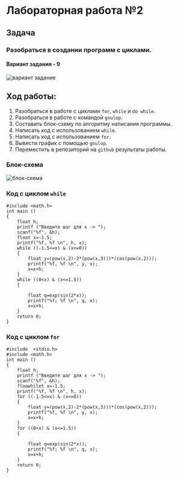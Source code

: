 # Лабораторная работа №2 
## Задача
### Разобраться в создании программ с циклами.
#### Вариант задания - 9
<image src="problem var.png" alt="вариант задание">

## Ход работы:
1. Разобраться в работе с циклами `for`, `while` и `do while`.
2. Разобраться в работе с командой `gnulop`.
3. Составить блок-схему по алгоритму написания программы.
4. Написать код с использованием `while`.
5. Написать код с использованием `for`.
6. Вывести график с помощью `gnulop`.
7. Переместить в репозиторий на `github` результаты работы.

### Блок-схема
<image src = diagram.png alt="блок-схема">

### Код с циклом `while`

```#include  <stdio.h>
#include <math.h>
int main ()
{
    float h;
    printf ("Введите шаг для x -> ");
    scanf("%f", &h);
    float x=-1.5;
    printf("%f, %f \n", h, x);
    while ((-1.5<=x) & (x<=0))
    {
        float y=(pow(x,2)-2*(pow(x,3)))*(cos(pow(x,2)));
        printf("%f, %f \n", y, x);
        x=x+h;
    }
    while ((0<x) & (x<=1.5))
    {
        
        float q=exp(sin(2*x));
        printf("%f; %f \n", q, x);
        x=x+h;
    }
    return 0;
}
```

### Код с циклом `for`
```
#include  <stdio.h>
#include <math.h>
int main ()
{
    float h;
    printf ("Введите шаг для x -> ");
    scanf("%f", &h);
    floawhilet x=-1.5;
    printf("%f, %f \n", h, x);
    for ((-1.5<=x) & (x<=0))
    {
        float y=(pow(x,2)-2*(pow(x,3)))*(cos(pow(x,2)));
        printf("%f, %f \n", y, x);
        x=x+h;
    }
    for ((0<x) & (x<=1.5))
    {
        
        float q=exp(sin(2*x));
        printf("%f; %f \n", q, x);
        x=x+h;
    }
    return 0;
}
 ```
